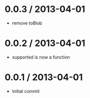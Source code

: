 
0.0.3 / 2013-04-01
==================

  * remove toBlob

0.0.2 / 2013-04-01
==================

  * supported is now a function

0.0.1 / 2013-04-01
==================

  * Initial commit
